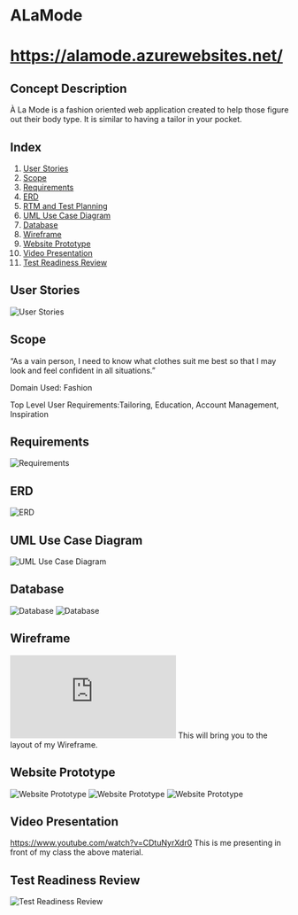 # ALaMode
# https://alamode.azurewebsites.net/
## Concept Description
À La Mode is a fashion oriented web application created to help those figure out their body type. 
It is similar to having a tailor in your pocket.

## Index

1. [User Stories](#User-Stories) 
2. [Scope](#Scope) 
3. [Requirements](#Requirements)
4. [ERD](#ERD)
5. [RTM and Test Planning](#)
6. [UML Use Case Diagram](#UML-Use-Case-Diagram)
7. [Database](#Database)
8. [Wireframe](#Wireframe)
9. [Website Prototype](#Website-Prototype)
10. [Video Presentation](#Video-Presentation)
11. [Test Readiness Review](#Test-Readiness-Review)

## User Stories 
![User Stories](https://github.com/victory-ah/ALaMode/blob/master/RoughALaMode/userstories.jpg)

## Scope
“As a vain person, I need to know what clothes suit me best so that I may look and feel confident in all situations.”

Domain Used: Fashion

Top Level User Requirements:Tailoring, Education, Account Management, Inspiration

## Requirements
![Requirements](https://github.com/victory-ah/ALaMode/blob/master/RoughALaMode/HiList.jpg)

## ERD
![ERD](https://github.com/victory-ah/ALaMode/blob/master/RoughALaMode/erd-pic.jpg)

## UML Use Case Diagram
![UML Use Case Diagram](https://github.com/victory-ah/ALaMode/blob/master/RoughALaMode/uml.jpg)

## Database
![Database](https://github.com/victory-ah/ALaMode/blob/master/RoughALaMode/database1.jpg)
![Database](https://github.com/victory-ah/ALaMode/blob/master/RoughALaMode/database2.jpg)

## Wireframe
![Wireframe](https://github.com/victory-ah/ALaMode/blob/master/RoughALaMode/%C3%80%20la%20mode%20-%20Wireframe%20(2).pdf)
This will bring you to the layout of my Wireframe.

## Website Prototype
![Website Prototype](https://github.com/victory-ah/ALaMode/blob/master/RoughALaMode/homepg.jpg)
![Website Prototype](https://github.com/victory-ah/ALaMode/blob/master/RoughALaMode/aboutpg.jpg)
![Website Prototype](https://github.com/victory-ah/ALaMode/blob/master/RoughALaMode/servicespg.jpg)

## Video Presentation
https://www.youtube.com/watch?v=CDtuNyrXdr0
This is me presenting in front of my class the above material.

## Test Readiness Review
![Test Readiness Review](https://github.com/victory-ah/ALaMode/blob/master/RoughALaMode/trr.jpg)


